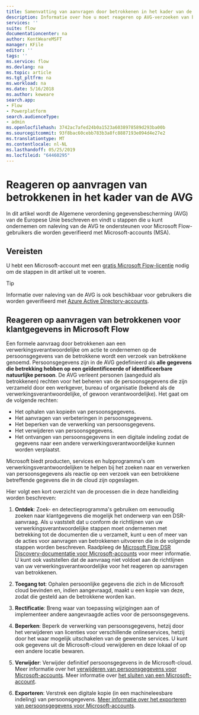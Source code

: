 ```yaml
---
title: Samenvatting van aanvragen door betrokkenen in het kader van de AVG voor Microsoft-accounts (MSA) | Microsoft Docs
description: Informatie over hoe u moet reageren op AVG-verzoeken van betrokkenen voor Microsoft Flow.
services: ''
suite: flow
documentationcenter: na
author: KentWeareMSFT
manager: KFile
editor: ''
tags: ''
ms.service: flow
ms.devlang: na
ms.topic: article
ms.tgt_pltfrm: na
ms.workload: na
ms.date: 5/16/2018
ms.author: keweare
search.app:
- Flow
- Powerplatform
search.audienceType:
- admin
ms.openlocfilehash: 3742ac7afed24b0a1523a6038978589d293ba00b
ms.sourcegitcommit: 93f8bac60cebb783b3a8fc8887193e094d4e27e2
ms.translationtype: MT
ms.contentlocale: nl-NL
ms.lasthandoff: 05/25/2019
ms.locfileid: "64460295"
---
```

# <a name="respond-to-gdpr-data-subject-rights-dsrs-requests"></a>Reageren op aanvragen van betrokkenen in het kader van de AVG

In dit artikel wordt de Algemene verordening gegevensbescherming (AVG) van de Europese Unie beschreven en vindt u stappen die u kunt ondernemen om naleving van de AVG te ondersteunen voor Microsoft Flow-gebruikers die worden geverifieerd met Microsoft-accounts (MSA).

## <a name="prerequisites"></a>Vereisten

U hebt een Microsoft-account met een [gratis Microsoft Flow-licentie](https://flow.microsoft.com/pricing/) nodig om de stappen in dit artikel uit te voeren.

>[!TIP]
> Informatie over naleving van de AVG is ook beschikbaar voor gebruikers die worden geverifieerd met [Azure Active Directory-accounts](gdpr-dsr-summary.md).
>
>

## <a name="respond-to-dsrs-for-microsoft-flow-customer-data"></a>Reageren op aanvragen van betrokkenen voor klantgegevens in Microsoft Flow

Een formele aanvraag door betrokkenen aan een verwerkingsverantwoordelijke om actie te ondernemen op de persoonsgegevens van de betrokkene wordt een verzoek van betrokkene genoemd. Persoonsgegevens zijn in de AVG gedefinieerd als **alle gegevens die betrekking hebben op een geïdentificeerde of identificeerbare natuurlijke persoon**. De AVG verleent personen (aangeduid als betrokkenen) rechten voor het beheren van de persoonsgegevens die zijn verzameld door een werkgever, bureau of organisatie (bekend als de verwerkingsverantwoordelijke, of gewoon verantwoordelijke). Het gaat om de volgende rechten:

* Het ophalen van kopieën van persoonsgegevens.
* Het aanvragen van verbeteringen in persoonsgegevens.
* Het beperken van de verwerking van persoonsgegevens.
* Het verwijderen van persoonsgegevens.
* Het ontvangen van persoonsgegevens in een digitale indeling zodat de gegevens naar een andere verwerkingsverantwoordelijke kunnen worden verplaatst.

Microsoft biedt producten, services en hulpprogramma's om verwerkingsverantwoordelijken te helpen bij het zoeken naar en verwerken van persoonsgegevens als reactie op een verzoek van een betrokkene betreffende gegevens die in de cloud zijn opgeslagen.

Hier volgt een kort overzicht van de processen die in deze handleiding worden beschreven:

1. **Ontdek**: Zoek- en detectieprogramma's gebruiken om eenvoudig zoeken naar klantgegevens die mogelijk het onderwerp van een DSR-aanvraag. Als u vaststelt dat u conform de richtlijnen van uw verwerkingsverantwoordelijke stappen moet ondernemen met betrekking tot de documenten die u verzamelt, kunt u een of meer van de acties voor aanvragen van betrokkenen uitvoeren die in de volgende stappen worden beschreven. Raadpleeg de [Microsoft Flow DSR Discovery-documentatie voor Microsoft-accounts](gdpr-dsr-discovery-msa.md) voor meer informatie. U kunt ook vaststellen dat de aanvraag niet voldoet aan de richtlijnen van uw verwerkingsverantwoordelijke voor het reageren op aanvragen van betrokkenen.

1. **Toegang tot**: Ophalen persoonlijke gegevens die zich in de Microsoft cloud bevinden en, indien aangevraagd, maakt u een kopie van deze, zodat die gesteld aan de betrokkene worden kan.

1. **Rectificatie**: Breng waar van toepassing wijzigingen aan of implementeer andere aangevraagde acties voor de persoonsgegevens.

1. **Beperken**: Beperk de verwerking van persoonsgegevens, hetzij door het verwijderen van licenties voor verschillende onlineservices, hetzij door het waar mogelijk uitschakelen van de gewenste services. U kunt ook gegevens uit de Microsoft-cloud verwijderen en deze lokaal of op een andere locatie bewaren.

1. **Verwijder**: Verwijder definitief persoonsgegevens in de Microsoft-cloud. Meer informatie over het [verwijderen van persoonsgegevens voor Microsoft-accounts](gdpr-dsr-delete-msa.md). Meer informatie over [het sluiten van een Microsoft-account](gdpr-dsr-accountclose-msa.md).

1. **Exporteren**: Verstrek een digitale kopie (in een machineleesbare indeling) van persoonsgegevens. [Meer informatie over het exporteren van persoonsgegevens voor Microsoft-accounts](gdpr-dsr-export-msa.md).
